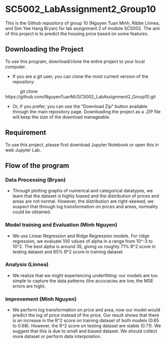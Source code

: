# SC5002_LabAssignment2_Group10
This is the Github repository of group 10 (Nguyen Tuan Minh, Ribbe Linnea, and Sim Yee Hang Bryan) for lab assignment 2 of module SC5002. The aim of this project is to predict the housing price based on some features. 

## Downloading the Project
To use this program, download/clone the entire project to your local computer.

* If you are a git user, you can clone the most current version of the repository:

<p>&nbsp;&nbsp;&nbsp;&nbsp;&nbsp;&nbsp;&nbsp;&nbsp;&nbsp;&nbsp;&nbsp;&nbsp;git clone https://github.com/NguyenTuanMi/SC5002_LabAssignment2_Group10.git</p>

* Or, if you prefer, you can use the "Download Zip" button available through the main repository page.  Downloading the project as a .ZIP file will keep the size of the download manageable.

## Requirement
To use this project, please first download Jupyter Notebook or open this in web Jupyter Lab.

## Flow of the program
### Data Processing (Bryan)

* Through plotting graphs of numerical and categorical datatypes, we learn that the dataset is highly biased and the distribution of prices and areas are not normal. However, the distribution are right-skewed, we suspect that through log transformation on prices and areas, normality could be obtained.

### Model training and Evaluation (Minh Nguyen)

* We use Linear Regression and Ridge Regression models. For ridge regression, we evaluate 100 values of alpha in a range from 10^-3 to 10^2. The best alpha is around 35, giving us roughly 71% R^2 score in testing dataset and 65% R^2 score in training dataset.

### Analysis (Linnea)

* We realize that we might experiencing underfitting: our models are too simple to capture the data patterns (the accuracies are low, the MSE errors are high).

### Improvement (Minh Nguyen)

* We perform log transformation on price and area, now our model would predict the log of price instead of the price. Our result shows that there is an increase in the R^2 score on training dataset of both models (0.65 to 0.68). However, the R^2 score on testing dataset are stable (0.71). We suggest that this is due to small and biased dataset. We should collect more dataset or perform data interpolation. 
